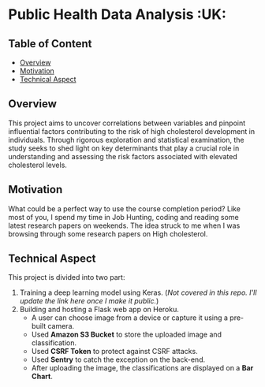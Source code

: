 # Public Health Data Analysis :UK: 

## Table of Content
  * [Overview](#overview)
  * [Motivation](#motivation)
  * [Technical Aspect](#technical-aspect)


## Overview
This project aims to uncover correlations between variables and pinpoint influential factors contributing to the risk of high cholesterol development in individuals. 
Through rigorous exploration and statistical examination, the study seeks to shed light on key determinants that play a crucial role in understanding and assessing the risk factors associated with elevated cholesterol levels.

## Motivation
What could be a perfect way to use the course completion period? Like most of you, I spend my time in Job Hunting, coding and reading some latest research papers on weekends. The idea struck to me when I was browsing through some research papers on High cholesterol. 

## Technical Aspect
This project is divided into two part:
1. Training a deep learning model using Keras. (_Not covered in this repo. I'll update the link here once I make it public._)
2. Building and hosting a Flask web app on Heroku.
    - A user can choose image from a device or capture it using a pre-built camera.
    - Used __Amazon S3 Bucket__ to store the uploaded image and classification.
    - Used __CSRF Token__ to protect against CSRF attacks.
    - Used __Sentry__ to catch the exception on the back-end.
    - After uploading the image, the classifications are displayed on a __Bar Chart__.

